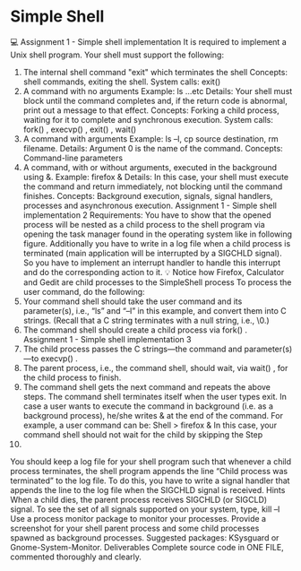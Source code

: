 # Simple Shell
💻
Assignment 1 - Simple shell
implementation
It is required to implement a Unix shell program. Your shell must support the following:
1. The internal shell command "exit" which terminates the shell
Concepts: shell commands, exiting the shell.
System calls: exit()
2. A command with no arguments
Example: ls …etc
Details: Your shell must block until the command completes and, if the return
code is abnormal, print out a message to that effect.
Concepts: Forking a child process, waiting for it to complete and synchronous
execution.
System calls: fork() , execvp() , exit() , wait()
3. A command with arguments
Example: ls –l, cp source destination, rm filename.
Details: Argument 0 is the name of the command.
Concepts: Command-line parameters
4. A command, with or without arguments, executed in the background using &.
Example: firefox &
Details: In this case, your shell must execute the command and return
immediately, not blocking until the command finishes.
Concepts: Background execution, signals, signal handlers, processes and
asynchronous execution.
Assignment 1 - Simple shell implementation 2
Requirements: You have to show that the opened process will be nested as a
child process to the shell program via opening the task manager found in the
operating system like in following figure. Additionally you have to write in a log
file when a child process is terminated (main application will be interrupted by a
SIGCHLD signal). So you have to implement an interrupt handler to handle this
interrupt and do the corresponding action to it.
💡 Notice how Firefox, Calculator and Gedit are child processes to the
SimpleShell process
To process the user command, do the following:
1. Your command shell should take the user command and its parameter(s), i.e.,
“ls” and “–l” in this example, and convert them into C strings. (Recall that a C
string terminates with a null string, i.e., \0.)
2. The command shell should create a child process via fork() .
Assignment 1 - Simple shell implementation 3
3. The child process passes the C strings—the command and parameter(s)—to
execvp() .
4. The parent process, i.e., the command shell, should wait, via wait() , for the
child process to finish.
5. The command shell gets the next command and repeats the above steps. The
command shell terminates itself when the user types exit.
In case a user wants to execute the command in background (i.e. as a background
process), he/she writes & at the end of the command. For example, a user
command can be:
Shell > firefox &
In this case, your command shell should not wait for the child by skipping the Step
4.
You should keep a log file for your shell program such that whenever a child
process terminates, the shell program appends the line “Child process was
terminated” to the log file. To do this, you have to write a signal handler that
appends the line to the log file when the SIGCHLD signal is received.
Hints
When a child dies, the parent process receives SIGCHLD (or SIGCLD) signal.
To see the set of all signals supported on your system, type, kill –l
Use a process monitor package to monitor your processes. Provide a
screenshot for your shell parent process and some child processes spawned as
background processes.
Suggested packages: KSysguard or Gnome-System-Monitor.
Deliverables
Complete source code in ONE FILE, commented thoroughly and clearly.

